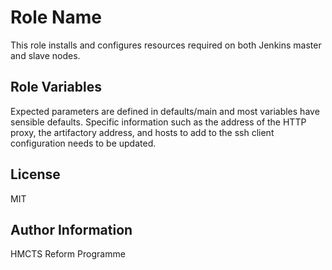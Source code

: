 Role Name
=========

This role installs and configures resources required on both Jenkins master and
slave nodes.

Role Variables
--------------

Expected parameters are defined in defaults/main and most variables have sensible
defaults. Specific information such as the address of the HTTP proxy, the
artifactory address, and hosts to add to the ssh client configuration needs to
be updated.

License
-------

MIT

Author Information
------------------

HMCTS Reform Programme
